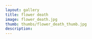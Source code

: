 ```yaml
---
layout: gallery
title: flower death
image: flower_death.jpg
thumb: thumbs/flower_death_thumb.jpg
description:
---
```

    